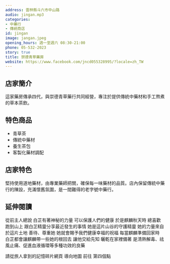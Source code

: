 ```yaml
---
address: 雲林縣斗六市中山路
audio: jingan.mp3
categories:
- 中藥行
- 傳統商店
id: jingan
image: jangan.jpeg
opening_hours: 週一至週六 08:30-21:00
phone: 05-532-2023
story: true
title: 崇德青草藥房
website: https://www.facebook.com/jncd055328995/?locale=zh_TW
---
```


## 店家簡介

這家藥房傳承四代，與崇德青草藥行共同經營，專注於提供傳統中藥材和手工熬煮的草本茶飲。

## 特色商品

- 青草茶
- 傳統中藥材
- 養生茶包
- 客製化藥材調配

## 店家特色

堅持使用道地藥材，由專業藥師把關，確保每一味藥材的品質。店內保留傳統中藥行的陳設，充滿懷舊氛圍，是一間難得的老字號中藥行。

## 延伸閱讀

從前主人總說
白芷有著神秘的力量
可以保護人們的健康
於是麒麟秋天時
總喜歡跑到山上 
跟白芷精靈分享最近發生的事情
她是這片山谷的守護精靈
她的力量來自於這片土地
善待、尊重她
她就會賜予我們健康幸福的祝福
每當麒麟準備回家時
白芷都會讓麒麟帶一些她的根回去
讓他交給先知
曬乾在家裡備著
是清熱解毒、祛風止痛、促進血液循環等多種功效的良藥

請從旅人拿到的記憶碎片網頁
導向地圖
前往 第四個點